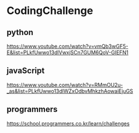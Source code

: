 # CodingChallenge

## python
 https://www.youtube.com/watch?v=vmQb3wGF5-E&list=PLkfUwwo13dlVwxjSCn7GUM6QoV-GIEFN1
## javaScript
 https://www.youtube.com/watch?v=RMmOU2u-_as&list=PLkfUwwo13dlWZxOdbvMhkzhAowaiEjuGS

 ## programmers
 https://school.programmers.co.kr/learn/challenges